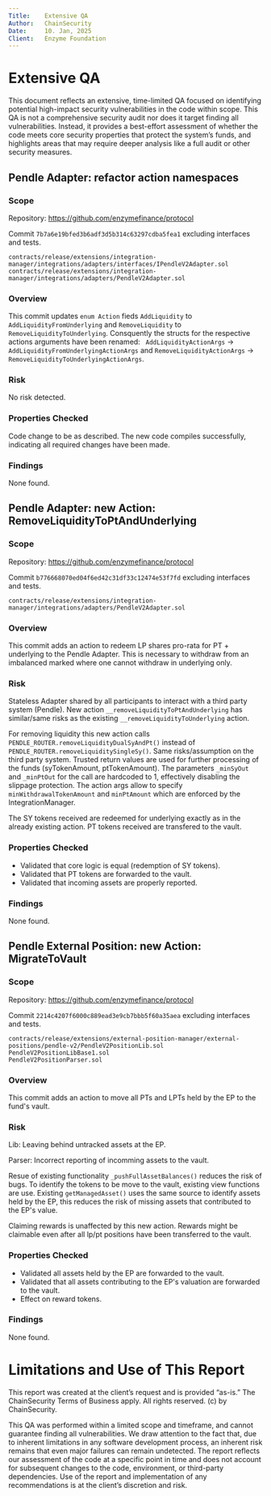 ```yaml
---
Title:    Extensive QA
Author:   ChainSecurity  
Date:     10. Jan, 2025
Client:   Enzyme Foundation
---
```


# Extensive QA

This document reflects an extensive, time-limited QA focused on identifying potential high-impact security vulnerabilities in the code within scope. This QA is not a comprehensive security audit nor does it target finding all vulnerabilities. Instead, it provides a best-effort assessment of whether the code meets core security properties that protect the system’s funds, and highlights areas that may require deeper analysis like a full audit or other security measures.

##  Pendle Adapter: refactor action namespaces

### Scope

Repository: https://github.com/enzymefinance/protocol

Commit ``7b7a6e19bfed3b6adf3d5b314c63297cdba5fea1`` excluding interfaces and tests.

```
contracts/release/extensions/integration-manager/integrations/adapters/interfaces/IPendleV2Adapter.sol
contracts/release/extensions/integration-manager/integrations/adapters/PendleV2Adapter.sol
```

### Overview

This commit updates ``enum Action`` fieds ``AddLiquidity`` to ``AddLiquidityFromUnderlying`` and ``RemoveLiquidity`` to ``RemoveLiquidityToUnderlying``. Consquently the structs for the respective actions arguments have been renamed: ``
AddLiquidityActionArgs`` -> ``AddLiquidityFromUnderlyingActionArgs`` and ``RemoveLiquidityActionArgs`` -> ``RemoveLiquidityToUnderlyingActionArgs``. 

### Risk

No risk detected.

### Properties Checked

Code change to be as described. The new code compiles successfully, indicating all required changes have been made.

### Findings

None found.

## Pendle Adapter: new Action: RemoveLiquidityToPtAndUnderlying

### Scope

Repository: https://github.com/enzymefinance/protocol

Commit ``b776668070ed04f6ed42c31df33c12474e53f7fd`` excluding interfaces and tests.

```
contracts/release/extensions/integration-manager/integrations/adapters/PendleV2Adapter.sol
```

### Overview

This commit adds an action to redeem LP shares pro-rata for PT + underlying to the Pendle Adapter. This is necessary to withdraw from an imbalanced marked where one cannot withdraw in underlying only.

### Risk

Stateless Adapter shared by all participants to interact with a third party system (Pendle). New action ``__removeLiquidityToPtAndUnderlying`` has similar/same risks as the existing ``__removeLiquidityToUnderlying`` action.

For removing liquidity this new action calls ``PENDLE_ROUTER.removeLiquidityDualSyAndPt()`` instead of ``PENDLE_ROUTER.removeLiquiditySingleSy()``. Same risks/assumption on the third party system. Trusted return values are used for further processing of the funds (syTokenAmount, ptTokenAmount).
The parameters ``_minSyOut`` and ``_minPtOut`` for the call are hardcoded to 1, effectively disabling the slippage protection. The action args allow to specify ``minWithdrawalTokenAmount`` and ``minPtAmount`` which are enforced by the IntegrationManager.

The SY tokens received are redeemed for underlying exactly as in the already existing action.
PT tokens received are transfered to the vault.

### Properties Checked

- Validated that core logic is equal (redemption of SY tokens).
- Validated that PT tokens are forwarded to the vault.
- Validated that incoming assets are properly reported.

### Findings

None found.

## Pendle External Position: new Action: MigrateToVault

### Scope

Repository: https://github.com/enzymefinance/protocol

Commit ``2214c4207f6000c889ead3e9cb7bbb5f60a35aea`` excluding interfaces and tests.

```
contracts/release/extensions/external-position-manager/external-positions/pendle-v2/PendleV2PositionLib.sol
PendleV2PositionLibBase1.sol
PendleV2PositionParser.sol
```

### Overview

This commit adds an action to move all PTs and LPTs held by the EP to the fund's vault.

### Risk

Lib:
Leaving behind untracked assets at the EP.

Parser:
Incorrect reporting of incomming assets to the vault.

Resue of existing functionality ``_pushFullAssetBalances()`` reduces the risk of bugs. To identify the tokens to be move to the vault, existing view functions are use. Existing ``getManagedAsset()`` uses the same source to identify assets held by the EP, this reduces the risk of missing assets that contributed to the EP's value.

Claiming rewards is unaffected by this new action. Rewards might be claimable even after all lp/pt positions have been transferred to the vault.


### Properties Checked

- Validated all assets held by the EP are forwarded to the vault.
- Validated that all assets contributing to the EP's valuation are forwarded to the vault.
- Effect on reward tokens.

### Findings

None found.

# Limitations and Use of This Report
This report was created at the client’s request and is provided “as-is.” The ChainSecurity Terms of Business apply. All rights reserved. (c) by ChainSecurity.

This QA was performed within a limited scope and timeframe, and cannot guarantee finding all vulnerabilities. We draw attention to the fact that, due to inherent limitations in any software development process, an inherent risk remains that even major failures can remain undetected. The report reflects our assessment of the code at a specific point in time and does not account for subsequent changes to the code, environment, or third-party dependencies. Use of the report and implementation of any recommendations is at the client’s discretion and risk.